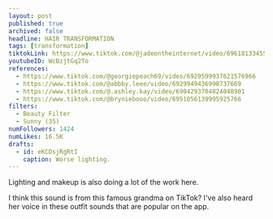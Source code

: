 ```yaml
---
layout: post
published: true
archived: false
headline: HAIR TRANSFORMATION
tags: [transformation]
tiktokLink: https://www.tiktok.com/@jadeontheinternet/video/6961813345515113733
youtubeID: WcBzjtGq2To
references:
  - https://www.tiktok.com/@georgiepeach69/video/6929599937621576966
  - https://www.tiktok.com/@abbby.leee/video/6929949436990737669
  - https://www.tiktok.com/@.ashley.kay/video/6904293704824048901
  - https://www.tiktok.com/@bryniebooo/video/6951056139995925766
filters:
  - Beauty Filter
  - Sunny (35)
numFollowers: 1424
numLikes: 16.5K
drafts: 
  - id: eKCDsjRgRtI
    caption: Worse lighting.
---
```


Lighting and makeup is also doing a lot of the work here.

I think this sound is from this famous grandma on TikTok? I've also heard her voice in these outfit sounds that are popular on the app.